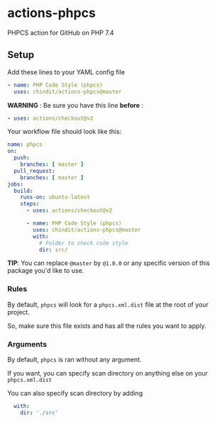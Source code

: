 # actions-phpcs
PHPCS action for GitHub on PHP 7.4

## Setup
Add these lines to your YAML config file
```yaml
- name: PHP Code Style (phpcs)
  uses: chindit/actions-phpcs@master
```

**WARNING** : Be sure you have this line **before** :
```yaml
- uses: actions/checkout@v2
```

Your workflow file should look like this:
```yaml
name: phpcs
on:
  push:
    branches: [ master ]
  pull_request:
    branches: [ master ]
jobs:
  build:
    runs-on: ubuntu-latest
    steps:
      - uses: actions/checkout@v2

      - name: PHP Code Style (phpcs)
        uses: chindit/actions-phpcs@master
        with:
          # Folder to check code style
          dir: src/
```

**TIP**: You can replace `@master` by `@1.0.0` or any specific version of this
package you'd like to use.

### Rules
By default, `phpcs` will look for a `phpcs.xml.dist` file at the root of your project.

So, make sure this file exists and has all the rules you want to apply.

### Arguments
By default, `phpcs` is ran without any argument.

If you want, you can specify scan directory on anything else on your `phpcs.xml.dist`

You can also specify scan directory by adding
```yaml	
  with:	
    dir: './src' 
